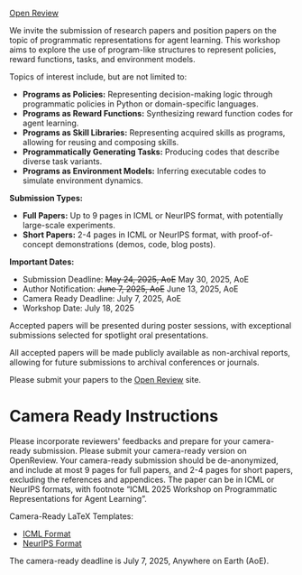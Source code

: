 [<u>Open Review</u>](https://openreview.net/group?id=ICML.cc/2025/Workshop/PRAL)

We invite the submission of research papers and position papers on the topic of programmatic representations for agent learning. This workshop aims to explore the use of program-like structures to represent policies, reward functions, tasks, and environment models.

Topics of interest include, but are not limited to:

* **Programs as Policies:** Representing decision-making logic through programmatic policies in Python or domain-specific languages.
* **Programs as Reward Functions:** Synthesizing reward function codes for agent learning.
* **Programs as Skill Libraries:** Representing acquired skills as programs, allowing for reusing and composing skills.
* **Programmatically Generating Tasks:** Producing codes that describe diverse task variants.
* **Programs as Environment Models:** Inferring executable codes to simulate environment dynamics.

**Submission Types:**

* **Full Papers:** Up to 9 pages in ICML or NeurIPS format, with potentially large-scale experiments.
* **Short Papers:** 2-4 pages in ICML or NeurIPS format, with proof-of-concept demonstrations (demos, code, blog posts).

**Important Dates:**

* Submission Deadline: ~~May 24, 2025, AoE~~ May 30, 2025, AoE
* Author Notification: ~~June 7, 2025, AoE~~ June 13, 2025, AoE
* Camera Ready Deadline: July 7, 2025, AoE
* Workshop Date: July 18, 2025

Accepted papers will be presented during poster sessions, with exceptional submissions selected for spotlight oral presentations.

All accepted papers will be made publicly available as non-archival reports, allowing for future submissions to archival conferences or journals.

Please submit your papers to the [<u>Open Review</u>](https://openreview.net/group?id=ICML.cc/2025/Workshop/PRAL) site.

<h1 class="py-4 text-2xl font-bold" id="camera-ready">Camera Ready Instructions</h1>

Please incorporate reviewers' feedbacks and prepare for your camera-ready submission. Please submit your camera-ready version on OpenReview. Your camera-ready submission should be de-anonymized, and include at most 9 pages for full papers, and 2-4 pages for short papers, excluding the references and appendices. The paper can be in ICML or NeurIPS formats, with footnote “ICML 2025 Workshop on Programmatic Representations for Agent Learning”.

Camera-Ready LaTeX Templates:

- [<u>ICML Format</u>](/tex/icml2025_pral.sty)
- [<u>NeurIPS Format</u>](/tex/icml2025_pral_neurips.sty)

The camera-ready deadline is July 7, 2025, Anywhere on Earth (AoE).





